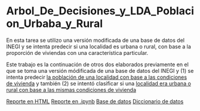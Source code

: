 # Arbol_De_Decisiones_y_LDA_Poblacion_Urbaba_y_Rural
En esta tarea se utilizo una versión modificada de una base de datos del INEGI y se intenta predecir si una localidad es urbana o rural, con base a la proporción de viviendas con una característica particular. 

Este trabajo es la continuación  de otros dos elaborados previamente en el que se toma una versión módificada de una base de datos del INEGI y (1) se intenta predecir [la población de una localidad con base a las condiciones de vivienda](https://ethan-r-r.github.io/Modelo-Poblacion-por-condiciones-de-vivienda/) y también (2) se intentó clasificar si una [localidad era urbana o rural con base a las mismas condiciones de vivienda](https://ethan-r-r.github.io/Clasificacion_Urbano_Rural_Por_Condiciones_de_Vivienda/)

[Reporte en HTML](LDA_y_Arboles_Poblacion_Clasificacion.html)
[Reporte en .ipynb](LDA_y_Arboles_Poblacion_Clasificacion.ipynb)
[Base de datos](conjunto_de_datos_iter_19CSV20.csv)
[Diccionario de datos]()

